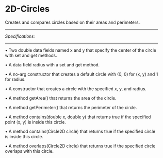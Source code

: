 # 2D-Circles
Creates and compares circles based on their areas and perimeters.
<hr>
<i>Specifications:</i>
<hr>


  • Two double data fields named x and y that specify the center of the circle with set and get methods.
  
  • A data field radius with a set and get method.
  
  • A no-arg constructor that creates a default circle with (0, 0) for (x, y) and 1 for radius.
  
  • A constructor that creates a circle with the specified x, y, and radius.
  
  • A method getArea() that returns the area of the circle.
  
  • A method getPerimeter() that returns the perimeter of the circle.
  
  • A method contains(double x, double y) that returns true if the specified point (x, y) is inside
  this circle.
  
  • A method contains(Circle2D circle) that returns true if the specified circle is inside this circle.

  • A method overlaps(Circle2D circle) that returns true if the specified circle overlaps with this circle.
  
  
  

